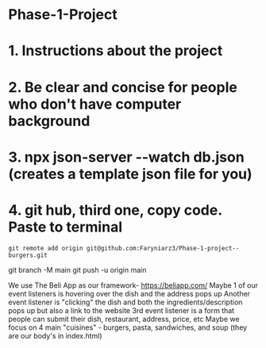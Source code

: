 # Phase-1-Project
#   1. Instructions about the project
#   2. Be clear and concise for people who don't have computer background
#   3. npx json-server --watch db.json (creates a template json file for you)
#   4. git hub, third one, copy code. Paste to terminal
    git remote add origin git@github.com:Faryniarz3/Phase-1-project--burgers.git
git branch -M main
git push -u origin main

We use The Beli App as our framework- https://beliapp.com/
Maybe 1 of our event listeners is hovering over the dish and the address pops up
Another event listener is "clicking" the dish and both the ingredients/description pops up but also a link to the website
3rd event listener is a form that people can submit their dish, restaurant, address, price, etc
Maybe we focus on 4 main "cuisines" - burgers, pasta, sandwiches, and soup (they are our body's in index.html)